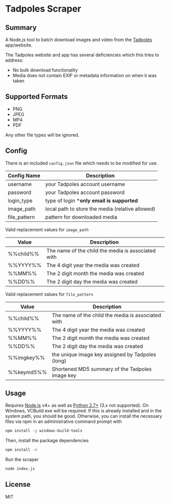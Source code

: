 # Tadpoles Scraper

## Summary

A Node.js tool to batch download images and video from the [Tadpoles](https://www.tadpoles.com) app/website.

The Tadpoles website and app has several deficiencies which this tries to address:

- No bulk download functionality
- Media does not contain EXIF or metadata information on when it was taken

## Supported Formats

- PNG
- JPEG
- MP4
- PDF

Any other file types will be ignored.

## Config

There is an included `config.json` file which needs to be modified for use.

| Config Name | Description |
| ------ | ------ |
| username | your Tadpoles account username |
| password | your Tadpoles account password |
| login_type | type of login ***only email is supported** |
| image_path | local path to store the media (relative allowed) |
| file_pattern | pattern for downloaded media |

Valid replacement values for `image_path`

| Value | Description |
| ------ | ------ |
| %%child%% | The name of the child the media is associated with |
| %%YYYY%% | The 4 digit year the media was created |
| %%MM%% | The 2 digit month the media was created |
| %%DD%% | The 2 digit day the media was created |

Valid replacement values for `file_pattern`

| Value | Description |
| ------ | ------ |
| %%child%% | The name of the child the media is associated with |
| %%YYYY%% | The 4 digit year the media was created |
| %%MM%% | The 2 digit month the media was created |
| %%DD%% | The 2 digit day the media was created |
| %%imgkey%% | the unique image key assigned by Tadpoles (long) |
| %%keymd5%% | Shortened MD5 summary of the Tadpoles image key |

## Usage

Requires [Node.js](https://nodejs.org/) v4+ as well as [Python 2.7+](https://www.python.org/downloads/) (3.x not supported).  On Windows, VCBuild.exe will be required.  If this is already installed and in the system path, you should be good.  Otherwise, you can install the necessary files via npm in an administrative command prompt with

```sh
npm install -g windows-build-tools
```

Then, install the package dependencies

```sh
npm install -d
```

Run the scraper

```sh
node index.js
```

## License

MIT
